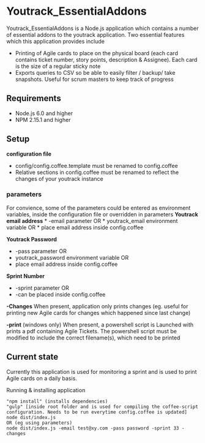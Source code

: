 # Youtrack_EssentialAddons

Youtrack_EssentialAddons is a Node.js application which contains a number of essential addons to the youtrack application. Two essential features which this application provides include
* Printing of Agile cards to place on the physical board (each card contains ticket number, story points, description & Assignee). Each card is the size of a regular sticky note
* Exports queries to CSV so be able to easily filter / backup/ take snapshots. Useful for scrum masters to keep track of progress



## Requirements

* Node.js 6.0 and higher
* NPM 2.15.1 and higher

## Setup

**configuration file**
* config/config.coffee.template must be renamed to config.coffee
* Relative sections in config.coffee must be renamed to reflect the changes of your youtrack instance

### parameters
For convience, some of the parameters could be entered as environment variables, inside the configuration file or overridden in parameters
**Youtrack email address**
    * -email parameter OR
    * youtrack_email environment variable OR
    * place email address inside config.coffee


**Youtrack Password**
  * -pass parameter OR
  * youtrack_password environment variable OR
  * place email address inside config.coffee


**Sprint Number**
  * -sprint parameter OR
  * -can be placed inside config.coffee

**-Changes**
When present, application only prints changes (eg. useful for printing new Agile cards for changes which happened since last change)

**-print** (windows only)
    When present, a powershell script is Launched with prints a pdf containing Agile Tickets. The powershell script must be modified to include the correct filename(s), which need to be printed


## Current state
Currently this application is used for monitoring a sprint and is used to print Agile cards on a daily basis.

Running & installing application
```
"npm install" (installs dependencies)
"gulp" [inside root folder and is used for compiling the coffee-script configuration. Needs to be run everytime config.coffee is updated]
node dist/index.js
OR (eg using parameters)
node dist/index.js -email test@xy.com -pass password -sprint 33 -changes
```
